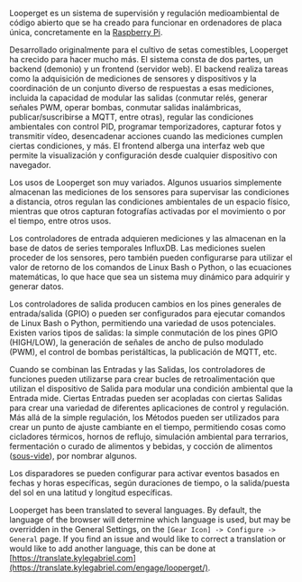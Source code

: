 Looperget es un sistema de supervisión y regulación medioambiental de código abierto que se ha creado para funcionar en ordenadores de placa única, concretamente en la [Raspberry Pi](https://en.wikipedia.org/wiki/Raspberry_Pi).

Desarrollado originalmente para el cultivo de setas comestibles, Looperget ha crecido para hacer mucho más. El sistema consta de dos partes, un backend (demonio) y un frontend (servidor web). El backend realiza tareas como la adquisición de mediciones de sensores y dispositivos y la coordinación de un conjunto diverso de respuestas a esas mediciones, incluida la capacidad de modular las salidas (conmutar relés, generar señales PWM, operar bombas, conmutar salidas inalámbricas, publicar/suscribirse a MQTT, entre otras), regular las condiciones ambientales con control PID, programar temporizadores, capturar fotos y transmitir vídeo, desencadenar acciones cuando las mediciones cumplen ciertas condiciones, y más. El frontend alberga una interfaz web que permite la visualización y configuración desde cualquier dispositivo con navegador.

Los usos de Looperget son muy variados. Algunos usuarios simplemente almacenan las mediciones de los sensores para supervisar las condiciones a distancia, otros regulan las condiciones ambientales de un espacio físico, mientras que otros capturan fotografías activadas por el movimiento o por el tiempo, entre otros usos.

Los controladores de entrada adquieren mediciones y las almacenan en la base de datos de series temporales InfluxDB. Las mediciones suelen proceder de los sensores, pero también pueden configurarse para utilizar el valor de retorno de los comandos de Linux Bash o Python, o las ecuaciones matemáticas, lo que hace que sea un sistema muy dinámico para adquirir y generar datos.

Los controladores de salida producen cambios en los pines generales de entrada/salida (GPIO) o pueden ser configurados para ejecutar comandos de Linux Bash o Python, permitiendo una variedad de usos potenciales. Existen varios tipos de salidas: la simple conmutación de los pines GPIO (HIGH/LOW), la generación de señales de ancho de pulso modulado (PWM), el control de bombas peristálticas, la publicación de MQTT, etc.

Cuando se combinan las Entradas y las Salidas, los controladores de funciones pueden utilizarse para crear bucles de retroalimentación que utilizan el dispositivo de Salida para modular una condición ambiental que la Entrada mide. Ciertas Entradas pueden ser acopladas con ciertas Salidas para crear una variedad de diferentes aplicaciones de control y regulación. Más allá de la simple regulación, los Métodos pueden ser utilizados para crear un punto de ajuste cambiante en el tiempo, permitiendo cosas como cicladores térmicos, hornos de reflujo, simulación ambiental para terrarios, fermentación o curado de alimentos y bebidas, y cocción de alimentos ([sous-vide](https://en.wikipedia.org/wiki/Sous-vide)), por nombrar algunos.

Los disparadores se pueden configurar para activar eventos basados en fechas y horas específicas, según duraciones de tiempo, o la salida/puesta del sol en una latitud y longitud específicas.

Looperget has been translated to several languages. By default, the language of the browser will determine which language is used, but may be overridden in the General Settings, on the `[Gear Icon] -> Configure -> General` page. If you find an issue and would like to correct a translation or would like to add another language, this can be done at [https://translate.kylegabriel.com](https://translate.kylegabriel.com/engage/looperget/).

